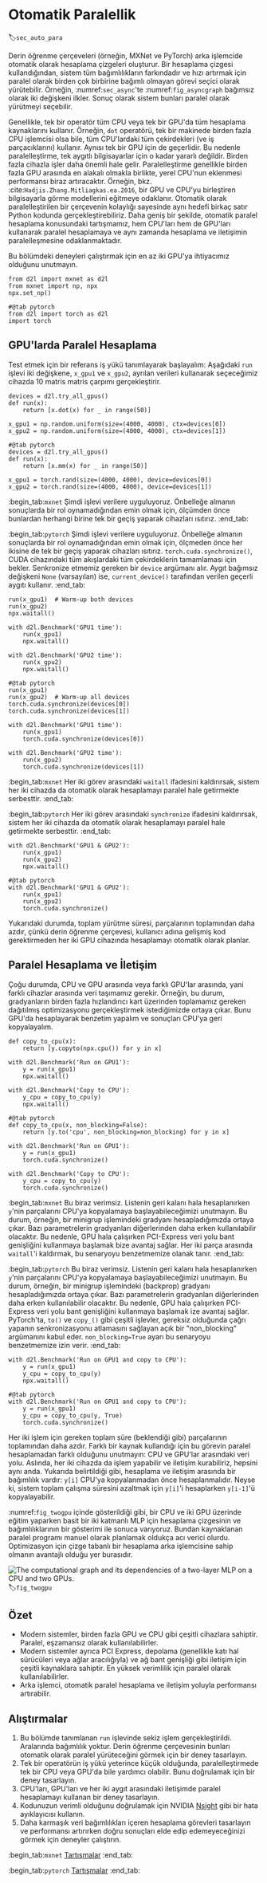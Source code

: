 # Otomatik Paralellik
:label:`sec_auto_para`

Derin öğrenme çerçeveleri (örneğin, MXNet ve PyTorch) arka işlemcide otomatik olarak hesaplama çizgeleri oluşturur. Bir hesaplama çizgesi kullandığından, sistem tüm bağımlılıkların farkındadır ve hızı artırmak için paralel olarak birden çok birbirine bağımlı olmayan görevi seçici olarak yürütebilir. Örneğin, :numref:`sec_async`'te :numref:`fig_asyncgraph` bağımsız olarak iki değişkeni ilkler. Sonuç olarak sistem bunları paralel olarak yürütmeyi seçebilir. 

Genellikle, tek bir operatör tüm CPU veya tek bir GPU'da tüm hesaplama kaynaklarını kullanır. Örneğin, `dot` operatörü, tek bir makinede birden fazla CPU işlemcisi olsa bile, tüm CPU'lardaki tüm çekirdekleri (ve iş parçacıklarını) kullanır. Aynısı tek bir GPU için de geçerlidir. Bu nedenle paralelleştirme, tek aygıtlı bilgisayarlar için o kadar yararlı değildir. Birden fazla cihazla işler daha önemli hale gelir. Paralelleştirme genellikle birden fazla GPU arasında en alakalı olmakla birlikte, yerel CPU'nun eklenmesi performansı biraz artıracaktır. Örneğin, bkz. :cite:`Hadjis.Zhang.Mitliagkas.ea.2016`, bir GPU ve CPU'yu birleştiren bilgisayarla görme modellerini eğitmeye odaklanır. Otomatik olarak paralelleştirilen bir çerçevenin kolaylığı sayesinde aynı hedefi birkaç satır Python kodunda gerçekleştirebiliriz. Daha geniş bir şekilde, otomatik paralel hesaplama konusundaki tartışmamız, hem CPU'ları hem de GPU'ları kullanarak paralel hesaplamaya ve aynı zamanda hesaplama ve iletişimin paralelleşmesine odaklanmaktadır. 

Bu bölümdeki deneyleri çalıştırmak için en az iki GPU'ya ihtiyacımız olduğunu unutmayın.

```{.python .input}
from d2l import mxnet as d2l
from mxnet import np, npx
npx.set_np()
```

```{.python .input}
#@tab pytorch
from d2l import torch as d2l
import torch
```

## GPU'larda Paralel Hesaplama

Test etmek için bir referans iş yükü tanımlayarak başlayalım: Aşağıdaki `run` işlevi iki değişkene, `x_gpu1` ve `x_gpu2`, ayrılan verileri kullanarak seçeceğimiz cihazda 10 matris matris çarpımı gerçekleştirir.

```{.python .input}
devices = d2l.try_all_gpus()
def run(x):
    return [x.dot(x) for _ in range(50)]

x_gpu1 = np.random.uniform(size=(4000, 4000), ctx=devices[0])
x_gpu2 = np.random.uniform(size=(4000, 4000), ctx=devices[1])
```

```{.python .input}
#@tab pytorch
devices = d2l.try_all_gpus()
def run(x):
    return [x.mm(x) for _ in range(50)]

x_gpu1 = torch.rand(size=(4000, 4000), device=devices[0])
x_gpu2 = torch.rand(size=(4000, 4000), device=devices[1])
```

:begin_tab:`mxnet`
Şimdi işlevi verilere uyguluyoruz. Önbelleğe almanın sonuçlarda bir rol oynamadığından emin olmak için, ölçümden önce bunlardan herhangi birine tek bir geçiş yaparak cihazları ısıtırız.
:end_tab:

:begin_tab:`pytorch`
Şimdi işlevi verilere uyguluyoruz. Önbelleğe almanın sonuçlarda bir rol oynamadığından emin olmak için, ölçmeden önce her ikisine de tek bir geçiş yaparak cihazları ısıtırız. `torch.cuda.synchronize()`, CUDA cihazındaki tüm akışlardaki tüm çekirdeklerin tamamlaması için bekler. Senkronize etmemiz gereken bir `device` argümanı alır. Aygıt bağımsız değişkeni `None` (varsayılan) ise, `current_device()` tarafından verilen geçerli aygıtı kullanır.
:end_tab:

```{.python .input}
run(x_gpu1)  # Warm-up both devices
run(x_gpu2)
npx.waitall()  

with d2l.Benchmark('GPU1 time'):
    run(x_gpu1)
    npx.waitall()

with d2l.Benchmark('GPU2 time'):
    run(x_gpu2)
    npx.waitall()
```

```{.python .input}
#@tab pytorch
run(x_gpu1)
run(x_gpu2)  # Warm-up all devices
torch.cuda.synchronize(devices[0])
torch.cuda.synchronize(devices[1])

with d2l.Benchmark('GPU1 time'):
    run(x_gpu1)
    torch.cuda.synchronize(devices[0])

with d2l.Benchmark('GPU2 time'):
    run(x_gpu2)
    torch.cuda.synchronize(devices[1])
```

:begin_tab:`mxnet`
Her iki görev arasındaki `waitall` ifadesini kaldırırsak, sistem her iki cihazda da otomatik olarak hesaplamayı paralel hale getirmekte serbesttir.
:end_tab:

:begin_tab:`pytorch`
Her iki görev arasındaki `synchronize` ifadesini kaldırırsak, sistem her iki cihazda da otomatik olarak hesaplamayı paralel hale getirmekte serbesttir.
:end_tab:

```{.python .input}
with d2l.Benchmark('GPU1 & GPU2'):
    run(x_gpu1)
    run(x_gpu2)
    npx.waitall()
```

```{.python .input}
#@tab pytorch
with d2l.Benchmark('GPU1 & GPU2'):
    run(x_gpu1)
    run(x_gpu2)
    torch.cuda.synchronize()
```

Yukarıdaki durumda, toplam yürütme süresi, parçalarının toplamından daha azdır, çünkü derin öğrenme çerçevesi, kullanıcı adına gelişmiş kod gerektirmeden her iki GPU cihazında hesaplamayı otomatik olarak planlar. 

## Paralel Hesaplama ve İletişim

Çoğu durumda, CPU ve GPU arasında veya farklı GPU'lar arasında, yani farklı cihazlar arasında veri taşımamız gerekir. Örneğin, bu durum, gradyanların birden fazla hızlandırıcı kart üzerinden toplamamız gereken dağıtılmış optimizasyonu gerçekleştirmek istediğimizde ortaya çıkar. Bunu GPU'da hesaplayarak benzetim yapalım ve sonuçları CPU'ya geri kopyalayalım.

```{.python .input}
def copy_to_cpu(x):
    return [y.copyto(npx.cpu()) for y in x]

with d2l.Benchmark('Run on GPU1'):
    y = run(x_gpu1)
    npx.waitall()

with d2l.Benchmark('Copy to CPU'):
    y_cpu = copy_to_cpu(y)
    npx.waitall()
```

```{.python .input}
#@tab pytorch
def copy_to_cpu(x, non_blocking=False):
    return [y.to('cpu', non_blocking=non_blocking) for y in x]

with d2l.Benchmark('Run on GPU1'):
    y = run(x_gpu1)
    torch.cuda.synchronize()

with d2l.Benchmark('Copy to CPU'):
    y_cpu = copy_to_cpu(y)
    torch.cuda.synchronize()
```

:begin_tab:`mxnet`
Bu biraz verimsiz. Listenin geri kalanı hala hesaplanırken `y`'nin parçalarını CPU'ya kopyalamaya başlayabileceğimizi unutmayın. Bu durum, örneğin, bir minigrup işlemindeki gradyanı hesapladığımızda ortaya çıkar. Bazı parametrelerin gradyanları diğerlerinden daha erken kullanılabilir olacaktır. Bu nedenle, GPU hala çalışırken PCI-Express veri yolu bant genişliğini kullanmaya başlamak bize avantaj sağlar. Her iki parça arasında `waitall`'i kaldırmak, bu senaryoyu benzetmemize olanak tanır.
:end_tab:

:begin_tab:`pytorch`
Bu biraz verimsiz. Listenin geri kalanı hala hesaplanırken `y`'nin parçalarını CPU'ya kopyalamaya başlayabileceğimizi unutmayın. Bu durum, örneğin, bir minigrup işlemindeki (backprop) gradyanı hesapladığımızda ortaya çıkar. Bazı parametrelerin gradyanları diğerlerinden daha erken kullanılabilir olacaktır. Bu nedenle, GPU hala çalışırken PCI-Express veri yolu bant genişliğini kullanmaya başlamak ize avantaj sağlar. PyTorch'ta,  `to()` ve `copy_()` gibi çeşitli işlevler, gereksiz olduğunda çağrı yapanın senkronizasyonu atlamasını sağlayan açık bir "non_blocking" argümanını kabul eder. `non_blocking=True` ayarı bu senaryoyu benzetmemize izin verir.
:end_tab:

```{.python .input}
with d2l.Benchmark('Run on GPU1 and copy to CPU'):
    y = run(x_gpu1)
    y_cpu = copy_to_cpu(y)
    npx.waitall()
```

```{.python .input}
#@tab pytorch
with d2l.Benchmark('Run on GPU1 and copy to CPU'):
    y = run(x_gpu1)
    y_cpu = copy_to_cpu(y, True)
    torch.cuda.synchronize()
```

Her iki işlem için gereken toplam süre (beklendiği gibi) parçalarının toplamından daha azdır. Farklı bir kaynak kullandığı için bu görevin paralel hesaplamadan farklı olduğunu unutmayın: CPU ve GPU'lar arasındaki veri yolu. Aslında, her iki cihazda da işlem yapabilir ve iletişim kurabiliriz, hepsini aynı anda. Yukarıda belirtildiği gibi, hesaplama ve iletişim arasında bir bağımlılık vardır: `y[i]` CPU'ya kopyalanmadan önce hesaplanmalıdır. Neyse ki, sistem toplam çalışma süresini azaltmak için `y[i]`'i hesaplarken `y[i-1]`'ü kopyalayabilir. 

:numref:`fig_twogpu` içinde gösterildiği gibi, bir CPU ve iki GPU üzerinde eğitim yaparken basit bir iki katmanlı MLP için hesaplama çizgesinin ve bağımlılıklarının bir gösterimi ile sonuca varıyoruz. Bundan kaynaklanan paralel programı manuel olarak planlamak oldukça acı verici olurdu. Optimizasyon için çizge tabanlı bir hesaplama arka işlemcisine sahip olmanın avantajlı olduğu yer burasıdır.

![The computational graph and its dependencies of a two-layer MLP on a CPU and two GPUs.](../img/twogpu.svg)
:label:`fig_twogpu`

## Özet

* Modern sistemler, birden fazla GPU ve CPU gibi çeşitli cihazlara sahiptir. Paralel, eşzamansız olarak kullanılabilirler. 
* Modern sistemler ayrıca PCI Express, depolama (genellikle katı hal sürücüleri veya ağlar aracılığıyla) ve ağ bant genişliği gibi iletişim için çeşitli kaynaklara sahiptir. En yüksek verimlilik için paralel olarak kullanılabilirler. 
* Arka işlemci, otomatik paralel hesaplama ve iletişim yoluyla performansı artırabilir. 

## Alıştırmalar

1. Bu bölümde tanımlanan `run` işlevinde sekiz işlem gerçekleştirildi. Aralarında bağımlılık yoktur. Derin öğrenme çerçevesinin bunları otomatik olarak paralel yürüteceğini görmek için bir deney tasarlayın.
1. Tek bir operatörün iş yükü yeterince küçük olduğunda, paralelleştirmede tek bir CPU veya GPU'da bile yardımcı olabilir. Bunu doğrulamak için bir deney tasarlayın. 
1. CPU'ları, GPU'ları ve her iki aygıt arasındaki iletişimde paralel hesaplamayı kullanan bir deney tasarlayın.
1. Kodunuzun verimli olduğunu doğrulamak için NVIDIA [Nsight](https://developer.nvidia.com/nsight-compute-2019_5) gibi bir hata ayıklayıcısı kullanın. 
1. Daha karmaşık veri bağımlılıkları içeren hesaplama görevleri tasarlayın ve performansı artırırken doğru sonuçları elde edip edemeyeceğinizi görmek için deneyler çalıştırın.

:begin_tab:`mxnet`
[Tartışmalar](https://discuss.d2l.ai/t/362)
:end_tab:

:begin_tab:`pytorch`
[Tartışmalar](https://discuss.d2l.ai/t/1681)
:end_tab:
